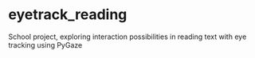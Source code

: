 # eyetrack_reading
School project, exploring interaction possibilities in reading text with eye tracking using PyGaze
